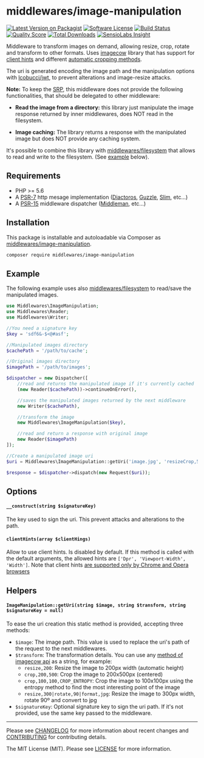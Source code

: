 # middlewares/image-manipulation

[![Latest Version on Packagist][ico-version]][link-packagist]
[![Software License][ico-license]](LICENSE.md)
[![Build Status][ico-travis]][link-travis]
[![Quality Score][ico-scrutinizer]][link-scrutinizer]
[![Total Downloads][ico-downloads]][link-downloads]
[![SensioLabs Insight][ico-sensiolabs]][link-sensiolabs]

Middleware to transform images on demand, allowing resize, crop, rotate and transform to other formats. Uses [imagecow](https://github.com/oscarotero/imagecow) library that has support for [client hints](https://www.smashingmagazine.com/2016/01/leaner-responsive-images-client-hints/) and different [automatic cropping methods](https://github.com/oscarotero/imagecow#automatic-cropping).

The uri is generated encoding the image path and the manipulation options with [lcobucci/jwt](https://github.com/lcobucci/jwt/), to prevent alterations and image-resize attacks.

**Note:** To keep the [SRP](https://en.wikipedia.org/wiki/Single_responsibility_principle), this middleware does not provide the following functionalities, that should be delegated to other middleware:

* **Read the image from a directory:** this library just manipulate the image response returned by inner middlewares, does NOT read in the filesystem.

* **Image caching:** The library returns a response with the manipulated image but does NOT provide any caching system.

It's possible to combine this library with [middlewares/filesystem](https://github.com/middlewares/filesystem) that allows to read and write to the filesystem. (See [example](#example) below).

## Requirements

* PHP >= 5.6
* A [PSR-7](https://packagist.org/providers/psr/http-message-implementation) http mesage implementation ([Diactoros](https://github.com/zendframework/zend-diactoros), [Guzzle](https://github.com/guzzle/psr7), [Slim](https://github.com/slimphp/Slim), etc...)
* A [PSR-15](https://github.com/http-interop/http-middleware) middleware dispatcher ([Middleman](https://github.com/mindplay-dk/middleman), etc...)

## Installation

This package is installable and autoloadable via Composer as [middlewares/image-manipulation](https://packagist.org/packages/middlewares/image-manipulation).

```sh
composer require middlewares/image-manipulation
```

## Example

The following example uses also [middlewares/filesystem](https://github.com/middlewares/filesystem) to read/save the manipulated images.

```php
use Middlewares\ImageManipulation;
use Middlewares\Reader;
use Middlewares\Writer;

//You need a signature key
$key = 'sdf6&-$<@#asf';

//Manipulated images directory
$cachePath = '/path/to/cache';

//Original images directory
$imagePath = '/path/to/images';

$dispatcher = new Dispatcher([
    //read and returns the manipulated image if it's currently cached
    (new Reader($cachePath))->continueOnError(),

    //saves the manipulated images returned by the next middleware
    new Writer($cachePath),

    //transform the image
	new Middlewares\ImageManipulation($key),

    //read and return a response with original image
    new Reader($imagePath)
]);

//Create a manipulated image uri
$uri = Middlewares\ImageManipulation::getUri('image.jpg', 'resizeCrop,500,500,CROP_ENTROPY');

$response = $dispatcher->dispatch(new Request($uri));
```

## Options

#### `__construct(string $signatureKey)`

The key used to sign the uri. This prevent attacks and alterations to the path. 

#### `clientHints(array $clientHings)`

Allow to use client hints. Is disabled by default. If this method is called with the default arguments, the allowed hints are `['Dpr', 'Viewport-Width', 'Width']`. Note that client hints [are supported only by Chrome and Opera browsers](http://caniuse.com/#feat=client-hints-dpr-width-viewport)

## Helpers

#### `ImageManipulation::getUri(string $image, string $transform, string $signatureKey = null)`

To ease the uri creation this static method is provided, accepting three methods:

* `$image`: The image path. This value is used to replace the uri's path of the request to the next middlewares.
* `$transform`: The transformation details. You can use any [method of imagecow api](https://github.com/oscarotero/imagecow#execute-multiple-functions) as a string, for example:
  * `resize,200`: Resize the image to 200px width (automatic height)
  * `crop,200,500`: Crop the image to 200x500px (centered)
  * `crop,100,100,CROP_ENTROPY`: Crop the image to 100x100px using the entropy method to find the most interesting point of the image
  * `resize,300|rotate,90|format,jpg`: Resize the image to 300px width, rotate 90º and convert to jpg
* `$signatureKey`: Optional signature key to sign the uri path. If it's not provided, use the same key passed to the middleware.

---

Please see [CHANGELOG](CHANGELOG.md) for more information about recent changes and [CONTRIBUTING](CONTRIBUTING.md) for contributing details.

The MIT License (MIT). Please see [LICENSE](LICENSE) for more information.

[ico-version]: https://img.shields.io/packagist/v/middlewares/image-manipulation.svg?style=flat-square
[ico-license]: https://img.shields.io/badge/license-MIT-brightgreen.svg?style=flat-square
[ico-travis]: https://img.shields.io/travis/middlewares/image-manipulation/master.svg?style=flat-square
[ico-scrutinizer]: https://img.shields.io/scrutinizer/g/middlewares/image-manipulation.svg?style=flat-square
[ico-downloads]: https://img.shields.io/packagist/dt/middlewares/image-manipulation.svg?style=flat-square
[ico-sensiolabs]: https://img.shields.io/sensiolabs/i/ee425553-881b-46ee-b3f7-a56409809a11.svg?style=flat-square

[link-packagist]: https://packagist.org/packages/middlewares/image-manipulation
[link-travis]: https://travis-ci.org/middlewares/image-manipulation
[link-scrutinizer]: https://scrutinizer-ci.com/g/middlewares/image-manipulation
[link-downloads]: https://packagist.org/packages/middlewares/image-manipulation
[link-sensiolabs]: https://insight.sensiolabs.com/projects/ee425553-881b-46ee-b3f7-a56409809a11
